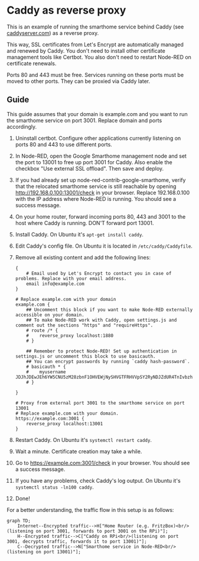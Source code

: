 # Caddy as reverse proxy

This is an example of running the smarthome service behind Caddy (see [caddyserver.com](https://caddyserver.com/))
as a reverse proxy.

This way, SSL certificates from Let's Encrypt are automatically managed and renewed by Caddy. You don't need to install
other certificate management tools like Certbot. You also don't need to restart Node-RED on certificate renewals.

Ports 80 and 443 must be free. Services running on these ports must be moved to other ports. They can be proxied
via Caddy later.


## Guide

This guide assumes that your domain is example.com and you want to run the smarthome service on port 3001. Replace
domain and ports accordingly.

1. Uninstall certbot. Configure other applications currently listening on ports 80 and 443 to use different ports.
2. In Node-RED, open the Google Smarthome management node and set the port to 13001 to free up port 3001 for Caddy.
   Also enable the checkbox "Use external SSL offload". Then save and deploy.
3. If you had already set up node-red-contrib-google-smarthome, verify that the relocated smarthome service is still
   reachable by opening http://192.168.0.100:13001/check in your browser. Replace 192.168.0.100 with the IP address
   where Node-RED is running. You should see a success message.
4. On your home router, forward incoming ports 80, 443 and 3001 to the host where Caddy is running. DON'T forward port
   13001.
5. Install Caddy. On Ubuntu it's `apt-get install caddy`.
6. Edit Caddy's config file. On Ubuntu it is located in `/etc/caddy/Caddyfile`.
7. Remove all existing content and add the following lines:

   ```
   {
       # Email used by Let's Encrypt to contact you in case of problems. Replace with your email address.
       email info@example.com
   }
   
   # Replace example.com with your domain
   example.com {
       ## Uncomment this block if you want to make Node-RED externally accessible on your domain.
       ## To make Node-RED work with Caddy, open settings.js and comment out the sections "https" and "requireHttps".
       # route /* {
       #    reverse_proxy localhost:1880
       # }
      
       ## Remember to protect Node-RED! Set up authentication in settings.js or uncomment this block to use basicauth.
       ## You can encrypt passwords by running `caddy hash-password`.
       # basicauth * {
       #    myusername JDJhJDEwJEh6YW5CNU5zM28zbnF1OHVEWjNySHVGTFRHVVpSY2RyNDJZdUR4TnIvbzhTTWFzZTdmV2Zp
       # }

   }
   
   # Proxy from external port 3001 to the smarthome service on port 13001
   # Replace example.com with your domain.
   https://example.com:3001 {
       reverse_proxy localhost:13001
   }
   ```

8. Restart Caddy. On Ubuntu it's `systemctl restart caddy`.
9. Wait a minute. Certificate creation may take a while.
10. Go to https://example.com:3001/check in your browser. You should see a success message.
11. If you have any problems, check Caddy's log output. On Ubuntu it's `systemctl status -ln100 caddy`.
12. Done!


For a better understanding, the traffic flow in this setup is as follows:

```mermaid
graph TD;
    Internet--Encrypted traffic-->H["Home Router (e.g. FritzBox)<br/>(listening on port 3001, forwards to port 3001 on the RPi)"];
    H--Encrypted traffic-->C["Caddy on RPi<br/>(listening on port 3001, decrypts traffic, forwards it to port 13001)"];
    C--Decrypted traffic-->N["Smarthome service in Node-RED<br/>(listening on port 13001)"];
```
